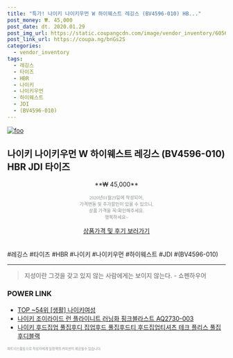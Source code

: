 ```yaml
--- 
title: "특가! 나이키 나이키우먼 W 하이웨스트 레깅스 (BV4596-010) HB..." 
post_money: ₩. 45,000 
post_date: dt. 2020.01.29 
post_img_url: https://static.coupangcdn.com/image/vendor_inventory/6056/8425d099372bc34c6168fbcfc1a4f32b4d59c487a206b2ffd64bd5b6d791.jpg 
post_link_url: https://coupa.ng/bnGs2S 
categories: 
  - vendor_inventory 
tags: 
  - 레깅스 
  - 타이즈 
  - HBR 
  - 나이키 
  - 나이키우먼 
  - 하이웨스트 
  - JDI 
  - (BV4596-010) 
--- 
```

[![foo](https://static.coupangcdn.com/image/vendor_inventory/6056/8425d099372bc34c6168fbcfc1a4f32b4d59c487a206b2ffd64bd5b6d791.jpg)](https://coupa.ng/bnGs2S) 

## 나이키 나이키우먼 W 하이웨스트 레깅스 (BV4596-010) HBR JDI 타이즈 
<p style="text-align: center;">**₩ 45,000**</p> 
<p style="text-align: center;"><span style="color: #898c8f; font-family: Georgia,Times,serif; font-size: 0.75em;">2020년01월29일에 작성되어, <br>가격변동 및 추가할인이 있을 수 있으니,<br> 상품 가격을 꼭!확인해주세요.<br>행복하세요~</span> 
</p>	 
<div markdown="0" style="text-align: center;"><a href="https://coupa.ng/bnGs2S" class="btn btn--success">상품가격 및 후기 보러가기</a></div> 
<br><br> 
  #레깅스 #타이즈 #HBR #나이키 #나이키우먼 #하이웨스트 #JDI #(BV4596-010) 
<hr> 

> 지성이란 그것을 갖고 있지 않는 사람에게는 보이지 않는다. - 쇼펜하우어 


### POWER LINK

* <a href="https://blog.naver.com/an0733/221786175025" target="_blank"> TOP ~54위 [생활] 나이키여성</a>
* <a href="https://blog.naver.com/fasyy4321/221784451888" target="_blank">나이키 조이라이드 런 플라이니트 러닝화 핑크블라스트 AQ2730-003</a>
* <a href="https://blog.naver.com/santokki14/221786434008" target="_blank">나이키 후드집업 풀집후디 집업후드 풀집후드티 후드집업티셔츠 테크 플리스 풀집 후디블랙</a>

<span style="color: #898c8f; font-family: Georgia,Times,serif; font-size: 0.55em;">파트너스활동으로 작성자에게 일정액의 커미션이 제공될수 있습니다.</span> 
